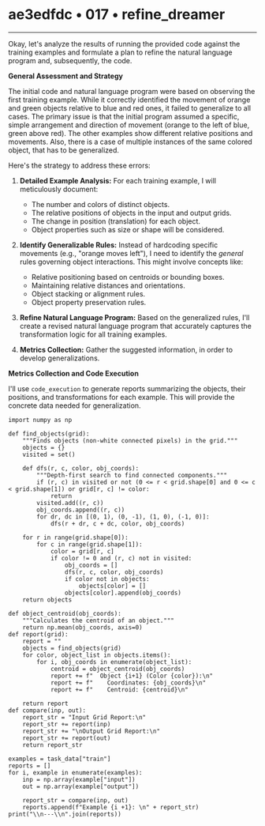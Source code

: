 # ae3edfdc • 017 • refine_dreamer

---
Okay, let's analyze the results of running the provided code against the training examples and formulate a plan to refine the natural language program and, subsequently, the code.

**General Assessment and Strategy**

The initial code and natural language program were based on observing the first training example. While it correctly identified the movement of orange and green objects relative to blue and red ones, it failed to generalize to all cases. The primary issue is that the initial program assumed a specific, simple arrangement and direction of movement (orange to the left of blue, green above red). The other examples show different relative positions and movements. Also, there is a case of multiple instances of the same colored object, that has to be generalized.

Here's the strategy to address these errors:

1.  **Detailed Example Analysis:** For each training example, I will meticulously document:
    *   The number and colors of distinct objects.
    *   The relative positions of objects in the input and output grids.
    *   The change in position (translation) for each object.
    *   Object properties such as size or shape will be considered.

2.  **Identify Generalizable Rules:** Instead of hardcoding specific movements (e.g., "orange moves left"), I need to identify the *general* rules governing object interactions. This might involve concepts like:
    *   Relative positioning based on centroids or bounding boxes.
    *   Maintaining relative distances and orientations.
    *   Object stacking or alignment rules.
    *    Object property preservation rules.

3.  **Refine Natural Language Program:** Based on the generalized rules, I'll create a revised natural language program that accurately captures the transformation logic for all training examples.

4. **Metrics Collection:** Gather the suggested information, in order to develop generalizations.

**Metrics Collection and Code Execution**

I'll use `code_execution` to generate reports summarizing the objects, their positions, and transformations for each example. This will provide the concrete data needed for generalization.

```tool_code
import numpy as np

def find_objects(grid):
    """Finds objects (non-white connected pixels) in the grid."""
    objects = {}
    visited = set()

    def dfs(r, c, color, obj_coords):
        """Depth-first search to find connected components."""
        if (r, c) in visited or not (0 <= r < grid.shape[0] and 0 <= c < grid.shape[1]) or grid[r, c] != color:
            return
        visited.add((r, c))
        obj_coords.append((r, c))
        for dr, dc in [(0, 1), (0, -1), (1, 0), (-1, 0)]:
            dfs(r + dr, c + dc, color, obj_coords)

    for r in range(grid.shape[0]):
        for c in range(grid.shape[1]):
            color = grid[r, c]
            if color != 0 and (r, c) not in visited:
                obj_coords = []
                dfs(r, c, color, obj_coords)
                if color not in objects:
                    objects[color] = []
                objects[color].append(obj_coords)
    return objects

def object_centroid(obj_coords):
    """Calculates the centroid of an object."""
    return np.mean(obj_coords, axis=0)
def report(grid):
    report = ""
    objects = find_objects(grid)
    for color, object_list in objects.items():
        for i, obj_coords in enumerate(object_list):
            centroid = object_centroid(obj_coords)
            report += f"  Object {i+1} (Color {color}):\n"
            report += f"    Coordinates: {obj_coords}\n"
            report += f"    Centroid: {centroid}\n"

    return report
def compare(inp, out):
    report_str = "Input Grid Report:\n"
    report_str += report(inp)
    report_str += "\nOutput Grid Report:\n"
    report_str += report(out)
    return report_str

examples = task_data["train"]
reports = []
for i, example in enumerate(examples):
    inp = np.array(example["input"])
    out = np.array(example["output"])

    report_str = compare(inp, out)
    reports.append(f"Example {i +1}: \n" + report_str)
print("\\n---\\n".join(reports))
```
